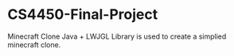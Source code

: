 # CS4450-Final-Project
Minecraft Clone 
Java + LWJGL Library is used to create a simplied minecraft clone.  
